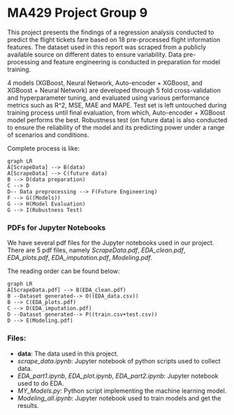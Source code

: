# MA429 Project Group 9

This project presents the findings of a regression analysis conducted to predict the flight tickets fare based on 18 pre-processed flight information features. The dataset used in this report was scraped from a publicly available source on different dates to ensure variability. Data pre-processing and feature engineering is conducted in preparation for model training. 

4 models (XGBoost, Neural Network, Auto-encoder + XGBoost, and XGBoost + Neural Network) are developed through 5 fold cross-validation and hyperparameter tuning, and evaluated using various performance metrics such as R^2, MSE, MAE and MAPE. Test set is left untouched during training process until final evaluation, from which, Auto-encoder + XGBoost model performs the best. Robustness test (on future data) is also conducted to ensure the reliability of the model and its predicting power under a range of scenarios and conditions. 

Complete process is like: 
```mermaid
graph LR
A[ScrapeData] --> B(data)
A[ScrapeData] --> C(future data)
B --> D(data preparation)
C --> D
D-- Data preprocessing --> F(Future Engineering)
F --> G((Models))
G --> H(Model Evaluation)
G --> I(Robustness Test)
```



### PDFs for Jupyter Notebooks
We have several pdf files for the Jupyter notebooks used in our project. There are 5 pdf files, namely *ScrapeData.pdf*, *EDA_clean.pdf*, *EDA_plots.pdf*, *EDA_imputation.pdf*, *Modeling.pdf*. 

The reading order can be found below: 

```mermaid
graph LR
A[ScrapeData.pdf] --> B(EDA_clean.pdf)
B --Dataset generated--> O((EDA_data.csv))
B --> C(EDA_plots.pdf)
C --> D(EDA_imputation.pdf)
D --Dataset generated--> P((train.csv+test.csv))
D --> E(Modeling.pdf)

```

### Files: 

- **data**: The data used in this project.
- *scrape_data.ipynb*: Jupyter notebook of python scripts used to collect data.
- *EDA_part1.ipynb*, *EDA_plot.ipynb*, *EDA_part2.ipynb*: Jupyter notebook used to do EDA.
- *MY_Models.py*: Python script implementing the machine learning model.
- *Modeling_all.ipynb*: Jupyter notebook used to train models and get the results.


